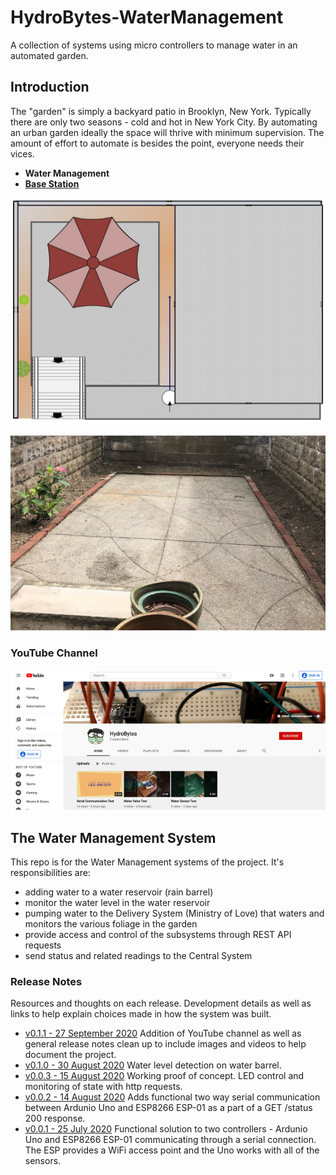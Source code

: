 # HydroBytes-WaterManagement
A collection of systems using micro controllers to manage water in an automated garden.

## Introduction

The "garden" is simply a backyard patio in Brooklyn, New York. Typically there are only two seasons - cold and hot in New York City. By automating an urban garden ideally the space will thrive with minimum supervision. The amount of effort to automate is besides the point, everyone needs their vices.

- **Water Management**
- **[Base Station](https://github.com/deezone/HydroBytes-BaseStation)**

![Garden Layout](https://raw.githubusercontent.com/deezone/HydroBytes-waterManagement/master/resources/HydroBytes-38-74-Garden.jpg)

![Garden](https://github.com/deezone/HydroBytes-WaterManagement/blob/master/resources/garden-01.png)

### YouTube Channel

[![YouTube Channel](https://github.com/deezone/HydroBytes-WaterManagement/blob/master/resources/youTube-TN.png?raw=true)](https://www.youtube.com/channel/UC00A_lEJD2Hcy9bw6UuoUBA "All of the HydroBytes videos")

## The Water Management System

This repo is for the Water Management systems of the project. It's responsibilities are:
- adding water to a water reservoir (rain barrel)
- monitor the water level in the water reservoir
- pumping water to the Delivery System (Ministry of Love) that waters and monitors the various foliage in the garden
- provide access and control of the subsystems through REST API requests
- send status and related readings to the Central System


### Release Notes
Resources and thoughts on each release. Development details as well as links to help explain choices made in how the system was built.
- [v0.1.1 - 27 September 2020](https://github.com/deezone/HydroBytes-waterManagement/blob/master/resources/releases/v00-01-01.md)
Addition of YouTube channel as well as general release notes clean up to include images and videos to help document the project.
- [v0.1.0 - 30 August 2020](https://github.com/deezone/HydroBytes-waterManagement/blob/master/resources/releases/v00-01-00.md)
Water level detection on water barrel.
- [v0.0.3 - 15 August 2020](https://github.com/deezone/HydroBytes-waterManagement/blob/master/resources/releases/v00-00-03.md)
Working proof of concept. LED control and monitoring of state with http requests.
- [v0.0.2 - 14 August 2020](https://github.com/deezone/HydroBytes-waterManagement/blob/master/resources/releases/v00-00-02.md)
Adds functional two way serial communication between Ardunio Uno and ESP8266 ESP-01 as a part of a GET /status 200 response.
- [v0.0.1 - 25 July 2020](https://github.com/deezone/HydroBytes-waterManagement/blob/master/resources/releases/v00-00-01.md)
Functional solution to two controllers - Ardunio Uno and ESP8266 ESP-01 communicating through a serial connection. The ESP provides a WiFi access point and the Uno works with all of the sensors.
